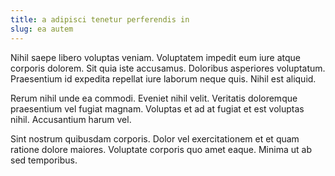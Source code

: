 ```yaml
---
title: a adipisci tenetur perferendis in
slug: ea autem
---
```


Nihil saepe libero voluptas veniam. Voluptatem impedit eum iure atque corporis dolorem. Sit quia iste accusamus. Doloribus asperiores voluptatum. Praesentium id expedita repellat iure laborum neque quis. Nihil est aliquid.

Rerum nihil unde ea commodi. Eveniet nihil velit. Veritatis doloremque praesentium vel fugiat magnam. Voluptas et ad at fugiat et est voluptas nihil. Accusantium harum vel.

Sint nostrum quibusdam corporis. Dolor vel exercitationem et et quam ratione dolore maiores. Voluptate corporis quo amet eaque. Minima ut ab sed temporibus.
